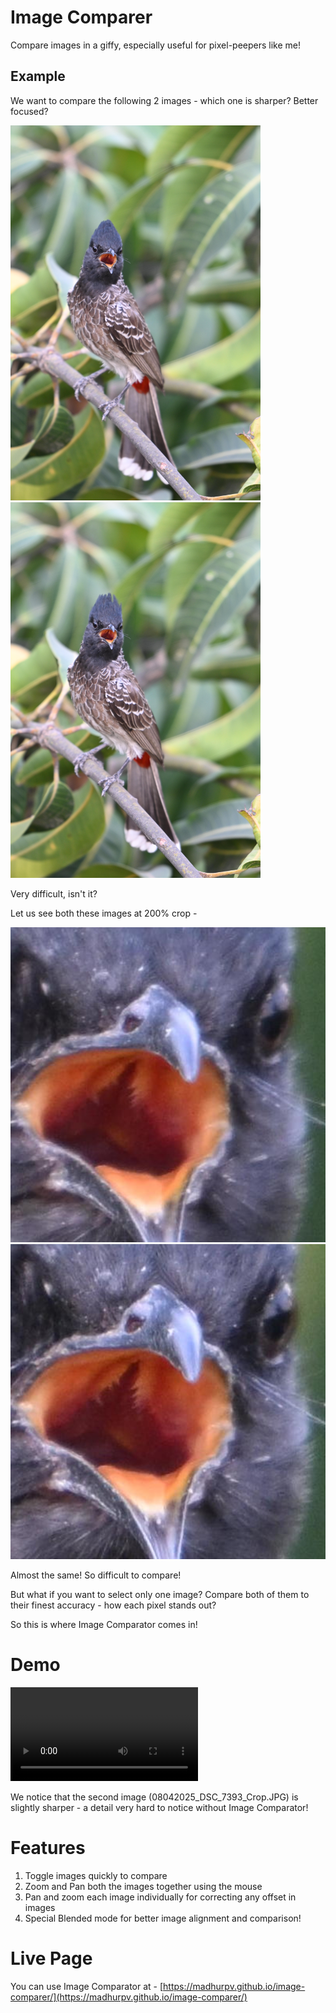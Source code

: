 # Image Comparer

Compare images in a giffy, especially useful for pixel-peepers like me!

## Example

We want to compare the following 2 images - which one is sharper? Better focused?

<img src="readme_files/08042025_DSC_7392.JPG" alt="Image 1" width="400"/>

<img src="readme_files/08042025_DSC_7393.JPG" alt="Image 2" width="400"/>

Very difficult, isn't it?


Let us see both these images at 200% crop - 


<img src="readme_files/08042025_DSC_7392_Crop.JPG" alt="Image 1 200% crop" width="800"/>

<img src="readme_files/08042025_DSC_7393_Crop.JPG" alt="Image 2 200% crop" width="800"/>

Almost the same! So difficult to compare!

But what if you want to select only one image? Compare both of them to their finest accuracy - how each pixel stands out?

So this is where Image Comparator comes in!

# Demo

<video src="https://raw.githubusercontent.com/madhurpv/image-comparer/refs/heads/master/readme_files/DemoVideo2.mp4"></video>

We notice that the second image (08042025_DSC_7393_Crop.JPG) is slightly sharper - a detail very hard to notice without Image Comparator!


# Features

1. Toggle images quickly to compare
2. Zoom and Pan both the images together using the mouse
3. Pan and zoom each image individually for correcting any offset in images
4. Special Blended mode for better image alignment and comparison!



# Live Page

You can use Image Comparator at - [https://madhurpv.github.io/image-comparer/](https://madhurpv.github.io/image-comparer/)
